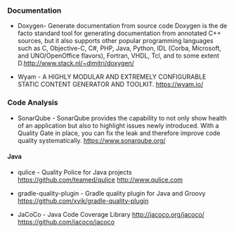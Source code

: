 ### Documentation

* Doxygen- Generate documentation from source code
Doxygen is the de facto standard tool for generating documentation from annotated C++ sources, but it also supports other popular programming languages such as C, Objective-C, C#, PHP, Java, Python, IDL (Corba, Microsoft, and UNO/OpenOffice flavors), Fortran, VHDL, Tcl, and to some extent D.http://www.stack.nl/~dimitri/doxygen/

* Wyam - A HIGHLY MODULAR AND EXTREMELY CONFIGURABLE STATIC CONTENT GENERATOR AND TOOLKIT. https://wyam.io/

### Code Analysis

* SonarQube - SonarQube provides the capability to not only show health of an application but also to highlight issues newly introduced. With a Quality Gate in place, you can fix the leak and therefore improve code quality systematically. https://www.sonarqube.org/

#### Java
* qulice - Quality Police for Java projects https://github.com/teamed/qulice http://www.qulice.com

* gradle-quality-plugin - Gradle quality plugin for Java and Groovy https://github.com/xvik/gradle-quality-plugin

* JaCoCo - Java Code Coverage Library http://jacoco.org/jacoco/ https://github.com/jacoco/jacoco
